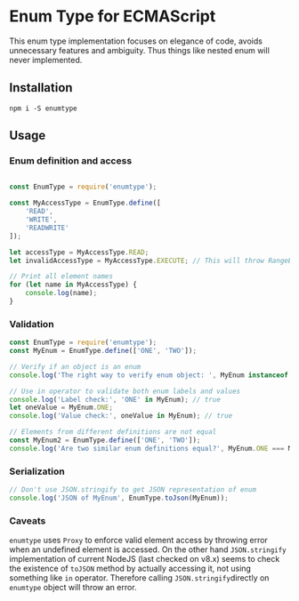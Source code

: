 # Enum Type for ECMAScript

This enum type implementation focuses on elegance of code, avoids unnecessary features and ambiguity. Thus things like nested enum will never implemented.

## Installation

```
npm i -S enumtype
```

## Usage

### Enum definition and access

```javascript

const EnumType = require('enumtype');

const MyAccessType = EnumType.define([
    'READ',
    'WRITE',
    'READWRITE'
]);

let accessType = MyAccessType.READ;
let invalidAccessType = MyAccessType.EXECUTE; // This will throw RangeError

// Print all element names
for (let name in MyAccessType) {
    console.log(name);
}
```

### Validation

```javascript
const EnumType = require('enumtype');
const MyEnum = EnumType.define(['ONE', 'TWO']);

// Verify if an object is an enum
console.log('The right way to verify enum object: ', MyEnum instanceof EnumType);

// Use in operator to validate both enum labels and values
console.log('Label check:', 'ONE' in MyEnum); // true
let oneValue = MyEnum.ONE;
console.log('Value check:', oneValue in MyEnum); // true

// Elements from different definitions are not equal
const MyEnum2 = EnumType.define(['ONE', 'TWO']);
console.log('Are two similar enum definitions equal?', MyEnum.ONE === MyEnum2.ONE); // false
```

### Serialization

```javascript
// Don't use JSON.stringify to get JSON representation of enum
console.log('JSON of MyEnum', EnumType.toJson(MyEnum));
```

### Caveats

```enumtype``` uses ```Proxy``` to enforce valid element access by throwing error when an undefined element is accessed. On the other hand ```JSON.stringify``` implementation of current NodeJS (last checked on v8.x) seems to check the existence of ```toJSON``` method by actually accessing it, not using something like ```in``` operator. Therefore calling ```JSON.stringify```directly on ```enumtype``` object will throw an error.
